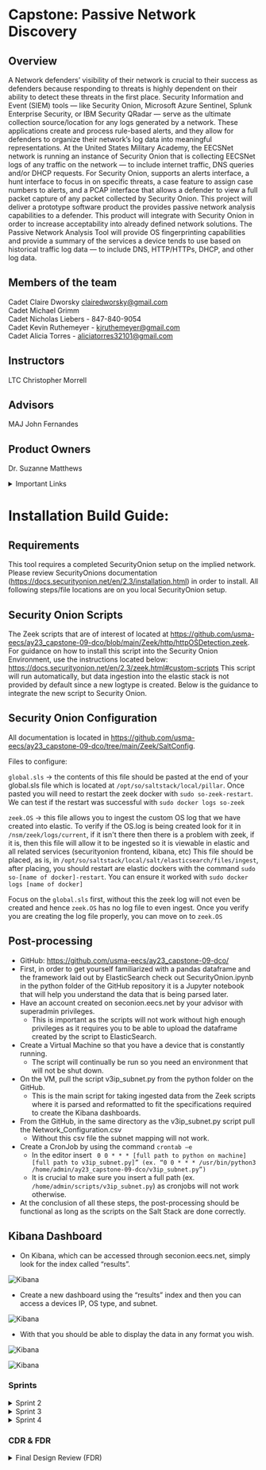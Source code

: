 # Capstone: Passive Network Discovery

## Overview
A Network defenders’ visibility of their network is crucial to their success as defenders because responding to threats is highly dependent on their ability to detect these threats in the first place. Security Information and Event (SIEM) tools — like Security Onion, Microsoft Azure Sentinel, Splunk Enterprise Security, or IBM Security QRadar — serve as the ultimate collection source/location for any logs generated by a network. These applications create and process rule-based alerts, and they allow for defenders to organize their network’s log data into meaningful representations. At the United States Military Academy, the EECSNet network is running an instance of Security Onion that is collecting EECSNet logs of any traffic on the network — to include internet traffic, DNS queries and/or DHCP requests. For Security Onion, supports an alerts interface, a hunt interface to focus in on specific threats, a case feature to assign case numbers to alerts, and a PCAP interface that allows a defender to view a full packet capture of any packet collected by Security Onion. This project will deliver a prototype software product the provides passive network analysis capabilities to a defender. This product will integrate with Security Onion in order to increase acceptability into already defined network solutions. The Passive Network Analysis Tool will provide OS fingerprinting capabilities and provide a summary of the services a device tends to use based on historical traffic log data — to include DNS, HTTP/HTTPs, DHCP, and other log data. 

## Members of the team
Cadet Claire Dworsky clairedworsky@gmail.com     
Cadet Michael Grimm   
Cadet Nicholas Liebers - 847-840-9054   
Cadet Kevin Ruthemeyer - kjruthemeyer@gmail.com    
Cadet Alicia Torres - aliciatorres32101@gmail.com 

## Instructors
LTC Christopher Morrell   

## Advisors
MAJ John Fernandes   

## Product Owners
Dr. Suzanne Matthews 

<details>
<summary>Important Links</summary>     
https://securityonionsolutions.com/      
  
https://docs.securityonion.net/en/2.3/introduction.html  
</details>




# Installation Build Guide:

## Requirements
This tool requires a completed SecurityOnion setup on the implied network. Please review SecurityOnions documentation (https://docs.securityonion.net/en/2.3/installation.html) in order to install. All following steps/file locations are on you local SecurityOnion setup.

## Security Onion Scripts
The Zeek scripts that are of interest of located at https://github.com/usma-eecs/ay23_capstone-09-dco/blob/main/Zeek/http/httpOSDetection.zeek.
For guidance on how to install this script into the Security Onion Environment, use the instructions located below: https://docs.securityonion.net/en/2.3/zeek.html#custom-scripts
This script will run automatically, but data ingestion into the elastic stack is not provided by default since a new logtype is created. Below is the guidance to integrate the new script to Security Onion.

## Security Onion Configuration

All documentation is located in https://github.com/usma-eecs/ay23_capstone-09-dco/tree/main/Zeek/SaltConfig.

Files to configure:

```global.sls``` -> the contents of this file should be pasted at the end of your global.sls file which is located at ```/opt/so/saltstack/local/pillar```. Once pasted you will need to restart the zeek docker with ```sudo so-zeek-restart```. We can test if the restart was successful with ```sudo docker logs so-zeek```

```zeek.OS``` -> this file allows you to ingest the custom OS log that we have created into elastic. To verify if the OS.log is being created look for it in ```/nsm/zeek/logs/current```, if it isn't there then there is a problem with zeek, if it is, then this file will allow it to be ingested so it is viewable in elastic and all related services (securityonion frontend, kibana, etc)
This file should be placed, as is, in ```/opt/so/saltstack/local/salt/elasticsearch/files/ingest```, after placing, you should restart are elastic dockers with the command ```sudo so-[name of docker]-restart```. You can ensure it worked with ```sudo docker logs [name of docker]```

Focus on the ```global.sls``` first, without this the zeek log will not even be created and hence ```zeek.OS``` has no log file to even ingest. Once you verify you are creating the log file properly, you can move on to ```zeek.OS```



## Post-processing
*	GitHub: https://github.com/usma-eecs/ay23_capstone-09-dco/
*	First, in order to get yourself familiarized with a pandas dataframe and the framework laid out by ElasticSearch check out SecurityOnion.ipynb  in the python folder of the GitHub repository it is a Jupyter notebook that will help you understand the data that is being parsed later.
*	Have an account created on seconion.eecs.net by your advisor with superadmin privileges.
    *	This is important as the scripts will not work without high enough privileges as it requires you to be able to upload the dataframe created by the script to ElasticSearch.
*	Create a Virtual Machine so that you have a device that is constantly running.
    *	The script will continually be run so you need an environment that will not be shut down.
*	On the VM, pull the script v3ip_subnet.py from the python folder on the GitHub.
    *	This is the main script for taking ingested data from the Zeek scripts where it is parsed and reformatted to fit the specifications required to create the Kibana dashboards.
*	From the GitHub, in the same directory as the v3ip_subnet.py script pull the Network_Configuration.csv
    *	Without this csv file the subnet mapping will not work.
*	Create a CronJob by using the command ```crontab –e```
    *	In the editor insert ``` 0 0 * * * [full path to python on machine] [full path to v3ip_subnet.py]” (ex. “0 0 * * * /usr/bin/python3 /home/admin/ay23_capstone-09-dco/v3ip_subnet.py”)```
    *	It is crucial to make sure you insert a full path (ex.  ```/home/admin/scripts/v3ip_subnet.py```) as cronjobs will not work otherwise.
*	At the conclusion of all these steps, the post-processing should be functional as long as the scripts on the Salt Stack are done correctly.


## Kibana Dashboard
*	On Kibana, which can be accessed through seconion.eecs.net, simply look for the index called “results”.     

![Kibana](KibanaPic1.jpg)

*	Create a new dashboard using the “results” index and then you can access a devices IP, OS type, and subnet.

![Kibana](KibanaPic2.jpg)

*	With that you should be able to display the data in any format you wish.

![Kibana](KibanaPic3.jpg) 

![Kibana](KibanaPic4.jpg) 


### Sprints    

<details>

<summary>Sprint 2</summary>

# Sprint 2 Accomplishments  

## Elastic Search   
We have succeeded in dynamically querying ElasticSearch for post processing and then we can return post process data to ElasticSearch. The presets to query this data are: metadata, log, destination, source, and network.    

## Zeek   
We have a successful theoretical configure file to be pushed up to Zeek (see the local.zeek file). This Zeek file can start ingesting software data.    

</details>

<details>

<summary>Sprint 3 </summary>

# Sprint 3 Accomplishments 

## Meeting with our Security Onion Contact   
We met with Mr. Di Giorgio via Teams to ask his professional guidance on how to edit Zeek via the Salt stack.

</details>

<details>

<summary>Sprint 4</summary>

# Sprint 4 Accomplishments 

## Sprint 4 Feedback 
-How was capacity calculated?  
-Include sprint goal completion percentage   
-Potential pie chart for types of OS 

</details>


### CDR & FDR
<details>

<summary>Final Design Review (FDR)</summary>

## FDR Report Feedback 
Block diagram, missing parallel work emphasis, conclusions, explain diagram better (specifically answer the question regarding the design of our contribution to the system), and fix SIEM misspelling on quad chart

## FDR Presentation Feedback  
-Create different length pitches about the project for Projects Day depending on the audience    
-Ensure all group members know it    
-Explain the purpose of passive network discovery (reduces network on a traffic/stealth)    
-Explain why our project is important    
-Know our audience we are presenting to    

</details>

